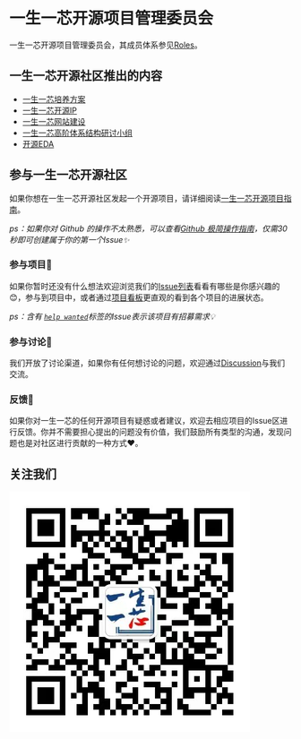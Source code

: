 # 一生一芯开源项目管理委员会

一生一芯开源项目管理委员会，其成员体系参见[Roles](./ROLES.md)。

## 一生一芯开源社区推出的内容

- [一生一芯培养方案](https://ysyx.oscc.cc/)
- [一生一芯开源IP](https://github.com/oscc-ip)
- [一生一芯网站建设](https://github.com/oscc-web)
- [一生一芯高阶体系结构研讨小组](https://github.com/arch-simulator-sig)
- [开源EDA](https://github.com/OSCC-Project/iEDA)


## 参与一生一芯开源社区

如果你想在一生一芯开源社区发起一个开源项目，请详细阅读[一生一芯开源项目指南](./GUIDE.md)。

*ps：如果你对 Github 的操作不太熟悉，可以查看[Github 极简操作指南](./GITHUB.md)，仅需30秒即可创建属于你的第一个Issue✨*

### 参与项目💓

如果你暂时还没有什么想法欢迎浏览我们的[Issue列表](TODO)看看有哪些是你感兴趣的😊，参与到项目中，或者通过[项目看板](TODO)更直观的看到各个项目的进展状态。

*ps：含有 [`help wanted`](TODO)标签的Issue表示该项目有招募需求💡*

### 参与讨论💬

我们开放了讨论渠道，如果你有任何想讨论的问题，欢迎通过[Discussion](TODO)与我们交流。

### 反馈🐛

如果你对一生一芯的任何开源项目有疑惑或者建议，欢迎去相应项目的Issue区进行反馈。你并不需要担心提出的问题没有价值，我们鼓励所有类型的沟通，发现问题也是对社区进行贡献的一种方式❤️。

## 关注我们

![ysyx公众号](./img/README/yxyx.jpg)

